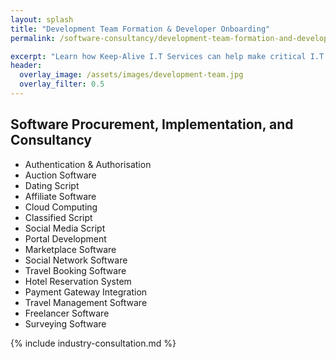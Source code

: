 ```yaml
---
layout: splash
title: "Development Team Formation & Developer Onboarding"
permalink: /software-consultancy/development-team-formation-and-developer-onboarding-services

excerpt: "Learn how Keep-Alive I.T Services can help make critical I.T Software decisions and develop bespoke Software solutions for your business."
header:
  overlay_image: /assets/images/development-team.jpg
  overlay_filter: 0.5 
---
```

## Software Procurement, Implementation, and Consultancy
- Authentication & Authorisation
- Auction Software
- Dating Script
- Affiliate Software
- Cloud Computing
- Classified Script
- Social Media Script
- Portal Development
- Marketplace Software
- Social Network Software
- Travel Booking Software
- Hotel Reservation System
- Payment Gateway Integration
- Travel Management Software
- Freelancer Software
- Surveying Software

{% include industry-consultation.md %}